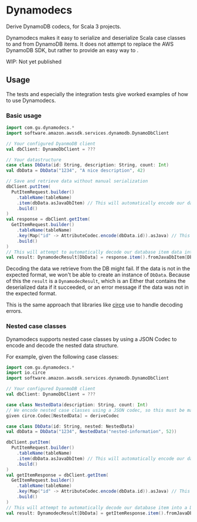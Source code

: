 Dynamodecs
==========

Derive DynamoDB codecs, for Scala 3 projects.

Dynamodecs makes it easy to serialize and deserialize Scala case classes to and from DynamoDB items.
It does not attempt to replace the AWS DynamoDB SDK, but rather to provide an easy way to .

WIP: Not yet published

## Usage

The tests and especially the integration tests give worked examples of how to use Dynamodecs.

### Basic usage

```scala
import com.gu.dynamodecs.*
import software.amazon.awssdk.services.dynamodb.DynamoDbClient

// Your configured DyanmoDB client
val dbClient: DynamoDbClient = ???

// Your datastructure
case class DbData(id: String, description: String, count: Int)
val dbData = DbData("1234", "A nice description", 42)

// Save and retrieve data without manual serialization
dbClient.putItem(
  PutItemRequest.builder()
    .tableName(tableName)
    .item(dbData.asJavaDbItem) // This will automatically encode our data
    .build()
)
val response = dbClient.getItem(
  GetItemRequest.builder()
    .tableName(tableName)
    .key(Map("id" -> AttributeCodec.encode(dbData.id)).asJava) // This will encode our key
    .build()
)
// This will attempt to automatically decode our database item data into a DbData instance
val result: DynamodecResult[DbData] = response.item().fromJavaDbItem[DbData]
```

Decoding the data we retrieve from the DB might fail. If the data is not in the expected format, we won't be able
to create an instance of `DbData`. Because of this the `result` is a `DynamodecResult`, which is an Either that
contains the deserialized data if it succeeded, or an error message if the data was not in the expected format.

This is the same approach that libraries like [circe](https://circe.github.io/circe/) use to handle decoding errors.

### Nested case classes

Dynamodecs supports nested case classes by using a JSON Codec to encode and decode the nested data structure.

For example, given the following case classes:

```scala
import com.gu.dynamodecs.*
import io.circe
import software.amazon.awssdk.services.dynamodb.DynamoDbClient

// Your configured DyanmoDB client
val dbClient: DynamoDbClient = ???

case class NestedData(description: String, count: Int)
// We encode nested case classes using a JSON codec, so this must be made available
given circe.Codec[NestedData] = deriveCodec

case class DbData(id: String, nested: NestedData)
val dbData = DbData("1234", NestedData("nested-information", 52))

dbClient.putItem(
  PutItemRequest.builder()
    .tableName(tableName)
    .item(dbData.asJavaDbItem) // This will automatically encode our data, using the JSON codec for the nested data
    .build()
)
val getItemResponse = dbClient.getItem(
  GetItemRequest.builder()
    .tableName(tableName)
    .key(Map("id" -> AttributeCodec.encode(dbData.id)).asJava) // This will encode our key
    .build()
)
// This will attempt to automatically decode our database item into a DbData instance
val result: DynamodecResult[DbData] = getItemResponse.item().fromJavaDbItem[DbData]
```
